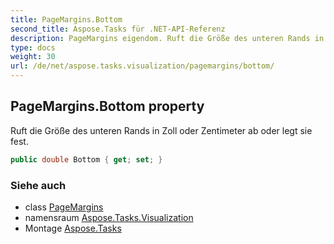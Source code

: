 ```yaml
---
title: PageMargins.Bottom
second_title: Aspose.Tasks für .NET-API-Referenz
description: PageMargins eigendom. Ruft die Größe des unteren Rands in Zoll oder Zentimeter ab oder legt sie fest.
type: docs
weight: 30
url: /de/net/aspose.tasks.visualization/pagemargins/bottom/
---
```

## PageMargins.Bottom property

Ruft die Größe des unteren Rands in Zoll oder Zentimeter ab oder legt sie fest.

```csharp
public double Bottom { get; set; }
```

### Siehe auch

* class [PageMargins](../)
* namensraum [Aspose.Tasks.Visualization](../../pagemargins/)
* Montage [Aspose.Tasks](../../../)


